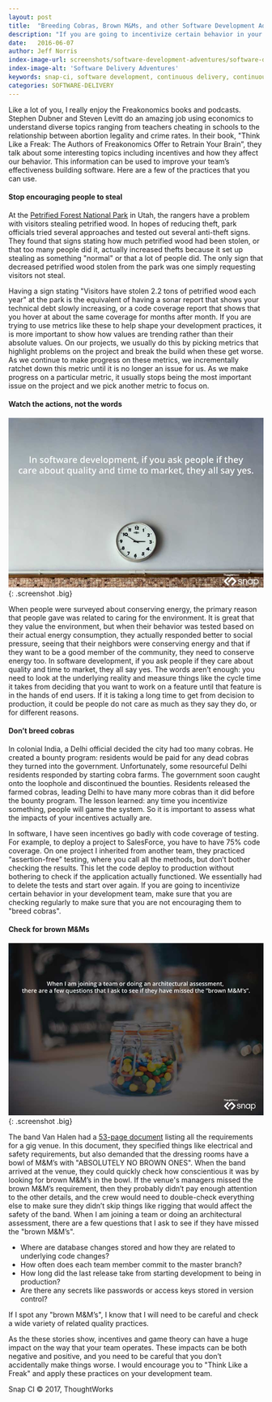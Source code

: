 ```yaml
---
layout: post
title:  "Breeding Cobras, Brown M&Ms, and other Software Development Adventures"
description: "If you are going to incentivize certain behavior in your development team, make sure that you are checking regularly to make sure that you are not encouraging them to breed cobras"
date:   2016-06-07
author: Jeff Norris
index-image-url: screenshots/software-development-adventures/software-delivery-actions.jpg
index-image-alt: 'Software Delivery Adventures'
keywords: snap-ci, software development, continuous delivery, continuous integration, freakonomics, software delivery, software teas
categories: SOFTWARE-DELIVERY
---
```



Like a lot of you, I really enjoy the Freakonomics books and podcasts. Stephen Dubner and Steven Levitt do an amazing job using economics to understand diverse topics ranging from teachers cheating in schools to the relationship between abortion legality and crime rates. In their book, "Think Like a Freak: The Authors of Freakonomics Offer to Retrain Your Brain”, they talk about some interesting topics including incentives and how they affect our behavior. This information can be used to improve your team’s effectiveness building software. Here are a few of the practices that you can use.

#### Stop encouraging people to steal

At the [Petrified Forest National Park](https://www.nps.gov/pefo/index.htm) in Utah, the rangers have a problem with visitors stealing petrified wood. In hopes of reducing theft, park officials tried several approaches and tested out several anti-theft signs. They found that signs stating how much petrified wood had been stolen, or that too many people did it, actually increased thefts because it set up stealing as something "normal" or that a lot of people did. The only sign that decreased petrified wood stolen from the park was one simply requesting visitors not steal.

Having a sign stating "Visitors have stolen 2.2 tons of petrified wood each year" at the park is the equivalent of having a sonar report that shows your technical debt slowly increasing, or a code coverage report that shows that you hover at about the same coverage for months after month. If you are trying to use metrics like these to help shape your development practices, it is more important to show how values are trending rather than their absolute values. On our projects, we usually do this by picking metrics that highlight problems on the project and break the build when these get worse. As we continue to make progress on these metrics, we incrementally ratchet down this metric until it is no longer an issue for us. As we make progress on a particular metric, it usually stops being the most important issue on the project and we pick another metric to focus on.

#### Watch the actions, not the words

![software delivery takes action](/assets/images/screenshots/software-development-adventures/software-delivery-actions.jpg){: .screenshot .big}

When people were surveyed about conserving energy, the primary reason that people gave was related to caring for the environment. It is great that they value the environment, but when their behavior was tested based on their actual energy consumption, they actually responded better to social pressure, seeing that their neighbors were conserving energy and that if they want to be a good member of the community, they need to conserve energy too. In software development, if you ask people if they care about quality and time to market, they all say yes. The words aren’t enough: you need to look at the underlying reality and measure things like the cycle time it takes from deciding that you want to work on a feature until that feature is in the hands of end users. If it is taking a long time to get from decision to production, it could be people do not care as much as they say they do, or for different reasons.

#### Don’t breed cobras

In colonial India, a Delhi official decided the city had too many cobras. He created a bounty program: residents would be paid for any dead cobras they turned into the government. Unfortunately, some resourceful Delhi residents responded by starting cobra farms. The government soon caught onto the loophole and discontinued the bounties. Residents released the farmed cobras, leading Delhi to have many more cobras than it did before the bounty program. The lesson learned: any time you incentivize something, people will game the system. So it is important to assess what the impacts of your incentives actually are.

In software, I have seen incentives go badly with code coverage of testing. For example, to deploy a project to SalesForce, you have to have 75% code coverage. On one project I inherited from another team, they practiced “assertion-free” testing, where you call all the methods, but don’t bother checking the results. This let the code deploy to production without bothering to check if the application actually functioned. We essentially had to delete the tests and start over again. If you are going to incentivize certain behavior in your development team, make sure that you are checking regularly to make sure that you are not encouraging them to "breed cobras".

#### Check for brown M&Ms

![architectural assessment](/assets/images/screenshots/software-development-adventures/software-architectural-assessment.jpg){: .screenshot .big}

The band Van Halen had a [53-page document](http://www.thesmokinggun.com/documents/crime/van-halens-legendary-mms-rider) listing all the requirements for a gig venue. In this document, they specified things like electrical and safety requirements, but also demanded that the dressing rooms have a bowl of M&M’s with "ABSOLUTELY NO BROWN ONES". When the band arrived at the venue, they could quickly check how conscientious it was by looking for brown M&M’s in the bowl. If the venue's managers missed the brown M&M’s requirement, then they probably didn’t pay enough attention to the other details, and the crew would need to double-check everything else to make sure they didn’t skip things like rigging that would affect the safety of the band. When I am joining a team or doing an architectural assessment, there are a few questions that I ask to see if they have missed the "brown M&M’s".

* Where are database changes stored and how they are related to underlying code changes?
* How often does each team member commit to the master branch?
* How long did the last release take from starting development to being in production?
* Are there any secrets like passwords or access keys stored in version control?

If I spot any "brown M&M’s", I know that I will need to be careful and check a wide variety of related quality practices.

As the these stories show, incentives and game theory can have a huge impact on the way that your team operates. These impacts can be both negative and positive, and you need to be careful that you don’t accidentally make things worse. I would encourage you to "Think Like a Freak" and apply these practices on your development team.   

 
Snap CI © 2017, ThoughtWorks
